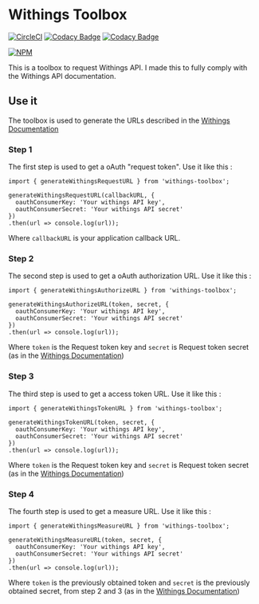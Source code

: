 # Withings Toolbox

[![CircleCI](https://circleci.com/gh/milanito/withings-toolbox.svg?style=svg)](https://circleci.com/gh/milanito/withings-toolbox) [![Codacy Badge](https://api.codacy.com/project/badge/Grade/a3e7a9b1812848e39ab485b8d29c245f)](https://www.codacy.com/app/rondeau.matthieu.r/withings-toolbox?utm_source=github.com&amp;utm_medium=referral&amp;utm_content=milanito/withings-toolbox&amp;utm_campaign=Badge_Grade) [![Codacy Badge](https://api.codacy.com/project/badge/Coverage/a3e7a9b1812848e39ab485b8d29c245f)](https://www.codacy.com/app/rondeau.matthieu.r/withings-toolbox?utm_source=github.com&utm_medium=referral&utm_content=milanito/withings-toolbox&utm_campaign=Badge_Coverage)

[![NPM](https://nodei.co/npm/withings-toolbox.png)](https://nodei.co/npm/withings-toolbox/)

This is a toolbox to request Withings API. I made this to fully comply with the Withings API documentation.

## Use it

The toolbox is used to generate the URLs described in the [Withings Documentation](https://developer.health.nokia.com/api)

### Step 1

The first step is used to get a oAuth "request token". Use it like this :

    import { generateWithingsRequestURL } from 'withings-toolbox';

    generateWithingsRequestURL(callbackURL, {
      oauthConsumerKey: 'Your withings API key',
      oauthConsumerSecret: 'Your withings API secret'
    })
    .then(url => console.log(url));

Where `callbackURL` is your application callback URL.

### Step 2

The second step is used to get a oAuth authorization URL. Use it like this :

    import { generateWithingsAuthorizeURL } from 'withings-toolbox';

    generateWithingsAuthorizeURL(token, secret, {
      oauthConsumerKey: 'Your withings API key',
      oauthConsumerSecret: 'Your withings API secret'
    })
    .then(url => console.log(url));

Where `token` is the Request token key and `secret` is Request token secret (as in the [Withings Documentation](https://developer.health.nokia.com/api))

### Step 3

The third step is used to get a access token URL. Use it like this :

    import { generateWithingsTokenURL } from 'withings-toolbox';

    generateWithingsTokenURL(token, secret, {
      oauthConsumerKey: 'Your withings API key',
      oauthConsumerSecret: 'Your withings API secret'
    })
    .then(url => console.log(url));

Where `token` is the Request token key and `secret` is Request token secret (as in the [Withings Documentation](https://developer.health.nokia.com/api))

### Step 4

The fourth step is used to get a measure URL. Use it like this :

    import { generateWithingsMeasureURL } from 'withings-toolbox';

    generateWithingsMeasureURL(token, secret, {
      oauthConsumerKey: 'Your withings API key',
      oauthConsumerSecret: 'Your withings API secret'
    })
    .then(url => console.log(url));

Where `token` is the previously obtained token and `secret` is the previously obtained secret, from step 2 and 3 (as in the [Withings Documentation](https://developer.health.nokia.com/api))
